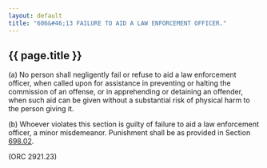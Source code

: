 ```yaml
---
layout: default 
title: "606&#46;13 FAILURE TO AID A LAW ENFORCEMENT OFFICER."
---
```


{{ page.title }}
----------------

​(a) No person shall negligently fail or refuse to aid a law enforcement
officer, when called upon for assistance in preventing or halting the
commission of an offense, or in apprehending or detaining an offender,
when such aid can be given without a substantial risk of physical harm
to the person giving it.

​(b) Whoever violates this section is guilty of failure to aid a law
enforcement officer, a minor misdemeanor. Punishment shall be as
provided in Section [698.02](38e2f631.html).

(ORC 2921.23)

